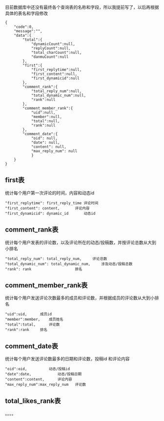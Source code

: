 目前数据库中还没有最终各个查询表的名称和字段，所以我提前写了，以后再根据具体的表名和字段修改

```
{
	"code":0,
	"message":"",
	"data":{
		"total":{
			"dynamicCount":null,
			"replyCount":null,
			"total_charCount":null,
			"danmuCount":null
		},
		"first":{
			"first_replytime":null,
			"first_content":null,
			"first_dynamicid":null
		},
		"comment_rank":{
			"total_reply_num":null,
			"total_dynamic_num":null,
			"rank":null
		},
		"comment_member_rank":{
			"uid":null,
			"member":null,
			"total":null,
			"rank":null
		},
		"comment_date":{
        	"oid": null,
        	"date": null,
        	"content": null,
        	"max_reply_num": null
    		}
	}
}
```



## first表

统计每个用户第一次评论的时间，内容和动态id

```
"first_replytime": first_reply_time	评论时间
"first_content": content,		评论内容
"first_dynamicid": dynamic_id		动态id
```

## comment_rank表

统计每个用户发表的评论数，以及评论所在的动态/投稿数，并按评论总数从大到小排名

```
"total_reply_num": total_reply_num,		评论总数
"total_dynamic_num": total_dynamic_num,		涉及动态/投稿总数
"rank": rank					排名
```

## comment_member_rank表

统计每个用户发送评论次数最多的成员和评论数，并根据成员的评论数从大到小排名

```
"uid":uid,		成员id
"member":member,	成员姓名
"total":total,		评论数
"rank":rank		排名
```

## comment_date表

统计每个用户发送评论数最多的日期和评论数，投稿id 和评论内容

```
"oid":oid, 			动态/投稿id
"date":date, 			动态/投稿日期
"content":content, 		评论内容
"max_reply_num":max_reply_num	评论数
```

## total_likes_rank表

。。。。
